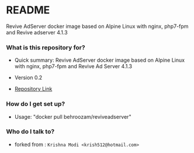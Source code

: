 # README #

Revive AdServer docker image based on Alpine Linux with nginx, php7-fpm and Revive adserver 4.1.3

### What is this repository for? ###

* Quick summary:
    Revive AdServer docker image based on Alpine Linux with nginx, php7-fpm and Revive Ad Server 4.1.3

* Version 0.2
* [Repository Link](https://hub.docker.com/r/behroozam/reviveadserver/)


### How do I get set up? ###

* Usage:
    "docker pull behroozam/reviveadserver"

### Who do I talk to? ###

* forked from :
    `Krishna Modi <krish512@hotmail.com>`
    

